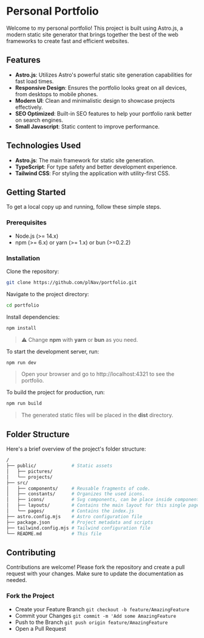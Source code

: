 # Personal Portfolio

Welcome to my personal portfolio! This project is built using Astro.js, a modern static site generator that brings together the best of the web frameworks to create fast and efficient websites.

## Features

- **Astro.js**: Utilizes Astro's powerful static site generation capabilities for fast load times.
- **Responsive Design**: Ensures the portfolio looks great on all devices, from desktops to mobile phones.
- **Modern UI**: Clean and minimalistic design to showcase projects effectively.
- **SEO Optimized**: Built-in SEO features to help your portfolio rank better on search engines.
- **Small Javascript**: Static content to improve performance.

## Technologies Used

- **Astro.js**: The main framework for static site generation.
- **TypeScript**: For type safety and better development experience.
- **Tailwind CSS**: For styling the application with utility-first CSS.

## Getting Started

To get a local copy up and running, follow these simple steps.

### Prerequisites

- Node.js (>= 14.x)
- npm (>= 6.x) or yarn (>= 1.x) or bun (>=0.2.2)

### Installation

Clone the repository:

```bash
git clone https://github.com/plNav/portfolio.git
```

Navigate to the project directory:

```bash
cd portfolio
   ```
Install dependencies:

```bash
npm install
   ``` 
> ⚠️ Change **npm** with **yarn** or **bun** as you need.
   
To start the development server, run:

```bash
npm run dev
```
> Open your browser and go to http://localhost:4321 to see the portfolio.

To build the project for production, run:
```bash
npm run build
```
> The generated static files will be placed in the **dist** directory.


## Folder Structure
Here's a brief overview of the project's folder structure:
```bash
/
├── public/             # Static assets 
│   ├── pictures/      
│   └── projects/        
├── src/
│   ├── components/     # Reusable fragments of code.
│   ├── constants/      # Organizes the used icons.
│   ├── icons/          # Svg components, can be place inside components.
│   ├── layouts/        # Contains the main layout for this single page.
│   └── pages/          # Contains the index.js
├── astro.config.mjs    # Astro configuration file
├── package.json        # Project metadata and scripts
├── tailwind.config.mjs # Tailwind configuration file
└── README.md           # This file
```

## Contributing
Contributions are welcome! Please fork the repository and create a pull request with your changes. Make sure to update the documentation as needed.

### Fork the Project
- Create your Feature Branch `git checkout -b feature/AmazingFeature`
- Commit your Changes `git commit -m 'Add some AmazingFeature`
- Push to the Branch `git push origin feature/AmazingFeature`
- Open a Pull Request

